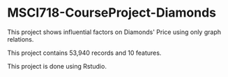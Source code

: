 # MSCI718-CourseProject-Diamonds

This project shows influential factors on Diamonds' Price using only graph relations.


This project contains 53,940 records and 10 features.




This project is done using Rstudio.
